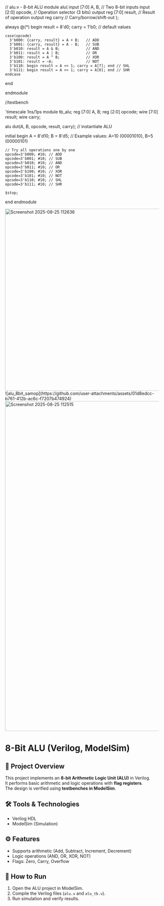 // alu.v - 8-bit ALU
module alu(
    input  [7:0] A, B,        // Two 8-bit inputs
    input  [2:0] opcode,      // Operation selector (3 bits)
    output reg [7:0] result,  // Result of operation
    output reg carry          // Carry/borrow/shift-out
);

always @(*) begin
    result = 8'd0; carry = 1'b0;  // default values

    case(opcode)
      3'b000: {carry, result} = A + B;   // ADD
      3'b001: {carry, result} = A - B;   // SUB
      3'b010: result = A & B;            // AND
      3'b011: result = A | B;            // OR
      3'b100: result = A ^ B;            // XOR
      3'b101: result = ~A;               // NOT
      3'b110: begin result = A << 1; carry = A[7]; end // SHL
      3'b111: begin result = A >> 1; carry = A[0]; end // SHR
    endcase
end

endmodule

//testbench

`timescale 1ns/1ps
module tb_alu;
  reg  [7:0] A, B;
  reg  [2:0] opcode;
  wire [7:0] result;
  wire carry;

  alu dut(A, B, opcode, result, carry); // instantiate ALU

  initial begin
    A = 8'd10; B = 8'd5; // Example values: A=10 (00001010), B=5 (00000101)

    // Try all operations one by one
    opcode=3'b000; #10; // ADD
    opcode=3'b001; #10; // SUB
    opcode=3'b010; #10; // AND
    opcode=3'b011; #10; // OR
    opcode=3'b100; #10; // XOR
    opcode=3'b101; #10; // NOT
    opcode=3'b110; #10; // SHL
    opcode=3'b111; #10; // SHR

    $stop;
  end
endmodule

<img width="1411" height="596" alt="Screenshot 2025-08-25 112636" src="https://github.com/user-attachments/assets/b4c1a20e-c83c-47cc-a007-8cabd1b23bc8" />
![alu_8bit_samop](https://github.com/user-attachments/assets/01d8edcc-b761-412b-ac6c-f7207b474924)
<img width="1920" height="1080" alt="Screenshot 2025-08-25 112515" src="https://github.com/user-attachments/assets/050deff1-2537-4b62-84db-60d36be9aaec" />


# 8-Bit ALU (Verilog, ModelSim)

## 📌 Project Overview
This project implements an **8-bit Arithmetic Logic Unit (ALU)** in Verilog.  
It performs basic arithmetic and logic operations with **flag registers**.  
The design is verified using **testbenches in ModelSim**.

## 🛠️ Tools & Technologies
- Verilog HDL
- ModelSim (Simulation)

## ⚙️ Features
- Supports arithmetic (Add, Subtract, Increment, Decrement)  
- Logic operations (AND, OR, XOR, NOT)  
- Flags: Zero, Carry, Overflow

## 🚀 How to Run
1. Open the ALU project in ModelSim.  
2. Compile the Verilog files (`alu.v` and `alu_tb.v`).  
3. Run simulation and verify results.  


